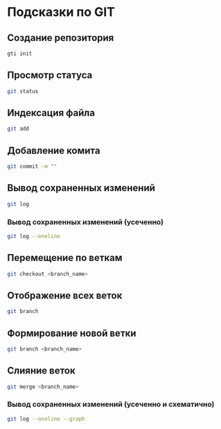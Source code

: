 # Подсказки по GIT

## Создание репозитория
```sh
gti init
```
## Просмотр статуса
```sh
git status
```
## Индексация файла
```sh
git add
```
## Добавление комита
```sh
git commit -m ""
```
## Вывод сохраненных изменений
```sh
git log
```
### Вывод сохраненных изменений (усеченно)
```sh
git log --oneline
```

## Перемещение по веткам
```sh
git checkout <branch_name>
```

## Отображение всех веток
```sh
git branch 
```

## Формирование новой ветки
```sh
git branch <branch_name>
```

## Слияние веток
```sh
git merge <branch_name>
```

### Вывод сохраненных изменений (усеченно и схематично)
```sh
git log --oneline --graph
```